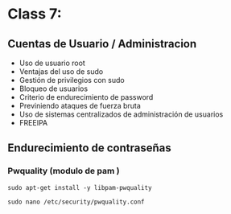 # Class 7:

## Cuentas de Usuario / Administracion

- Uso de usuario root
- Ventajas del uso de sudo
- Gestión de privilegios con sudo
- Bloqueo de usuarios
- Criterio de endurecimiento de password
- Previniendo ataques de fuerza bruta
- Uso de sistemas centralizados de administración de usuarios
- FREEIPA

## Endurecimiento de contraseñas

### Pwquality (modulo de pam )

`sudo apt-get install -y libpam-pwquality`

`sudo nano /etc/security/pwquality.conf`
